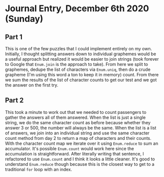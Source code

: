 # Journal Entry, December 6th 2020 (Sunday)

## Part 1

This is one of the few puzzles that I could implement entirely on my own. Initially, I thought splitting answers down to individual graphemes would be a useful approach but realized it would be easier to join strings (took forever to Google that `Enum.join` is the approach to take). From here we split to graphemes, dedupe the list of characters via `Enum.uniq`, then do a crude grapheme (I'm using this word a ton to keep it in memory) count. From there we sum the results of the list of character counts to get our test and we got the answer on the first try.

## Part 2

This took a minute to work out that we needed to count passengers to gather the answers all of them answered. When the list is just a single string, we do the same character count as before because whether they answer 3 or 500, the number will always be the same. When the list is a list of answers, we join into an individual string and use the same character count method from day 2 to return a map of characters and their counts. With the character count map we iterate over it using `Enum.reduce` to sum an accumulator. It's possible `Enum.count` would work here since the accumulation is straightforward. After literally writing that sentence, I refactored to use `Enum.count` and I think it looks a little cleaner. It's good to understand `Enum.reduce` though because this is the closest way to get to a traditional `for` loop with an index.
